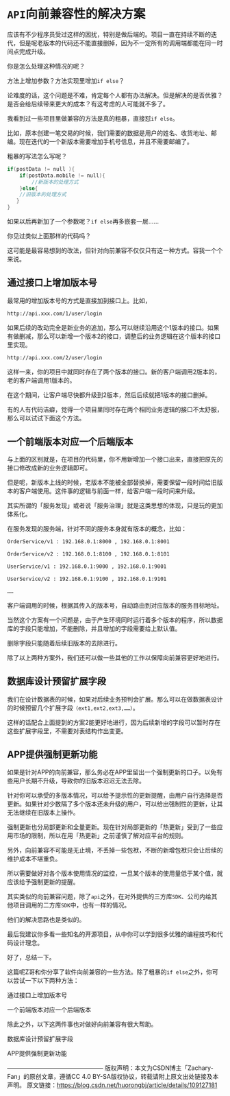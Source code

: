 # `API`向前兼容性的解决方案

应该有不少程序员受过这样的困扰，特别是做后端的。项目一直在持续不断的迭代，但是呢老版本的代码还不能直接删掉，因为不一定所有的调用端都能在同一时间点完成升级。

你是怎么处理这种情况的呢？

方法上增加参数？方法实现里增加`if else`？

论难度的话，这个问题是不难，肯定每个人都有办法解决。但是解决的是否优雅？是否会给后续带来更大的成本？有这考虑的人可能就不多了。

我看到过一些项目里做兼容的方法是真的粗暴，直接怼`if else`。

比如，原本创建一笔交易的时候，我们需要的数据是用户的姓名、收货地址、邮编。现在迭代的一个新版本需要增加手机号信息，并且不需要邮编了。

粗暴的写法怎么写呢？

```go
if(postData != null ){
    if(postData.mobile != null){
        //新版本的处理方式
    }else{
    //旧版本的处理方式
   }
}
```

如果以后再新加了一个参数呢？`if else`再多嵌套一层……

你见过类似上面那样的代码吗？

这可能是最容易想到的改法，但针对向前兼容不仅仅只有这一种方式。容我一个个来说。

## 通过接口上增加版本号

最常用的增加版本号的方式是直接加到接口上。比如，

```txt
http://api.xxx.com/1/user/login
```

如果后续的改动完全是新业务的追加，那么可以继续沿用这个1版本的接口。如果有做删减，那么可以新增一个版本2的接口，调整后的业务逻辑在这个版本的接口里实现。

```txt
http://api.xxx.com/2/user/login
```

这样一来，你的项目中就同时存在了两个版本的接口。新的客户端调用2版本的，老的客户端调用1版本的。

在这个期间，让客户端尽快都升级到2版本，然后后续就把1版本的接口删掉。

有的人有代码洁癖，觉得一个项目里同时存在两个相同业务逻辑的接口不太舒服，那么可以试试下面这个方法。

## 一个前端版本对应一个后端版本

与上面的区别就是，在项目的代码里，你不用新增加一个接口出来，直接把原先的接口修改成新的业务逻辑即可。

但是呢，新版本上线的时候，老版本不能被全部替换掉，需要保留一段时间给旧版本的客户端使用。这件事的逻辑与前面一样，给客户端一段时间来升级。

其实所谓的「服务发现」或者说「服务治理」就是这类思想的体现，只是玩的更加体系化。

在服务发现的服务端，针对不同的服务本身就有版本的概念，比如：

```txt
OrderService/v1 : 192.168.0.1:8000 , 192.168.0.1:8001

OrderService/v2 : 192.168.0.1:8100 , 192.168.0.1:8101

UserService/v1 : 192.168.0.1:9000 , 192.168.0.1:9001

UserService/v2 : 192.168.0.1:9100 , 192.168.0.1:9101

……
```

客户端调用的时候，根据其传入的版本号，自动路由到对应版本的服务目标地址。

当然这个方案有一个问题是，由于产生环境同时运行着多个版本的程序，所以数据库的字段只能增加，不能删除，并且增加的字段需要给上默认值。

删除字段只能随着后续旧版本的去除进行。

除了以上两种方案外，我们还可以做一些其他的工作以保障向前兼容更好地进行。

## 数据库设计预留扩展字段

我们在设计数据表的时候，如果对后续业务预判会扩展。那么可以在做数据表设计的时候预留几个扩展字段`（ext1,ext2,ext3,……）`。

这样的话配合上面提到的方案2能更好地进行，因为后续新增的字段可以暂时存在这些扩展字段里，不需要对表结构作出变更。

## APP提供强制更新功能

如果是针对APP的向前兼容，那么务必在APP里留出一个强制更新的口子。以免有些用户长期不升级，导致你的旧版本迟迟无法去除。

针对你可以承受的多版本情况，可以给予提示性的更新提醒，由用户自行选择是否更新。如果针对少数隔了多个版本还未升级的用户，可以给出强制性的更新，让其无法继续在旧版本上操作。

强制更新也分局部更新和全量更新。现在针对局部更新的「热更新」受到了一些应用市场的限制，所以在用「热更新」之前谨慎了解对应平台的规则。

另外，向前兼容不可能是无止境，不丢掉一些包袱，不断的新增包袱只会让后续的维护成本不堪重负。

所以需要做好对各个版本使用情况的监控，一旦某个版本的使用量低于某个值，就应该给予强制更新的提醒。

其实类似的向前兼容问题，除了`api`之外，在对外提供的三方库`SDK`、公司内给其他项目调用的二方库`SDK`中，也有一样的情况。

他们的解决思路也是类似的。

最后我建议你多看一些知名的开源项目，从中你可以学到很多优雅的编程技巧和代码设计理念。

好了，总结一下。

这篇呢Z哥和你分享了软件向前兼容的一些方法。除了粗暴的`if else`之外，你可以尝试一下以下两种方法：

通过接口上增加版本号

一个前端版本对应一个后端版本

除此之外，以下这两件事也对做好向前兼容有很大帮助。

数据库设计预留扩展字段

APP提供强制更新功能

————————————————
版权声明：本文为CSDN博主「Zachary-Fan」的原创文章，遵循CC 4.0 BY-SA版权协议，转载请附上原文出处链接及本声明。
原文链接：https://blog.csdn.net/huorongbj/article/details/109127181